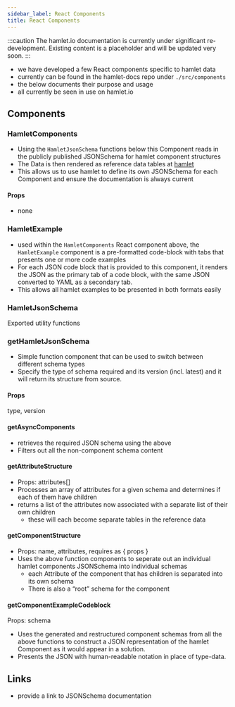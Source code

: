 ```yaml
---
sidebar_label: React Components
title: React Components
---
```

:::caution
The hamlet.io documentation is currently under significant re-development. Existing content is a placeholder and will be updated very soon.
:::

* we have developed a few React components specific to hamlet data
* currently can be found in the hamlet-docs repo under `./src/components`
* the below documents their purpose and usage
* all currently be seen in use on hamlet.io

## Components

### HamletComponents

* Using the `HamletJsonSchema` functions below this Component reads in the publicly published JSONSchema for hamlet component structures
* The Data is then rendered as reference data tables at [hamlet](https://hamlet.io/reference)
* This allows us to use hamlet to define its own JSONSchema for each Component and ensure the documentation is always current

#### Props

* none

### HamletExample

* used within the `HamletComponents` React component above, the `HamletExample` component is a pre-formatted code-block with tabs that presents one or more code examples
* For each JSON code block that is provided to this component, it renders the JSON as the primary tab of a code block, with the same JSON converted to YAML as a secondary tab.
* This allows all hamlet examples to be presented in both formats easily

### HamletJsonSchema

Exported utility functions

### getHamletJsonSchema

* Simple function component that can be used to switch between different schema types
* Specify the type of schema required and its version (incl. latest) and it will return its structure from source.

#### Props

type, version

#### getAsyncComponents

* retrieves the required JSON schema using the above
* Filters out all the non-component schema content

#### getAttributeStructure

* Props: attributes[]
* Processes an array of attributes for a given schema and determines if each of them have children
* returns a list of the attributes now associated with a separate list of their own children
  * these will each become separate tables in the reference data

#### getComponentStructure

* Props: name, attributes, requires as { props }
* Uses the above function components to seperate out an individual hamlet components JSONSchema into individual schemas
  * each Attribute of the component that has children is separated into its own schema
  * There is also a “root” schema for the component

#### getComponentExampleCodeblock

Props: schema

* Uses the generated and restructured component schemas from all the above functions to construct a JSON representation of the hamlet Component as it would appear in a solution.
* Presents the JSON with human-readable notation in place of type-data.

## Links

* provide a link to JSONSchema documentation
